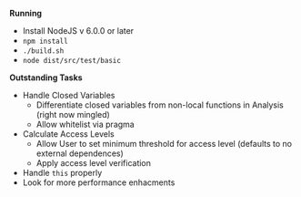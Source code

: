 **Running**

* Install NodeJS v 6.0.0 or later
* `npm install`
* `./build.sh`
* `node dist/src/test/basic`

**Outstanding Tasks**

* Handle Closed Variables
    * Differentiate closed variables from non-local functions in Analysis (right now mingled)
    * Allow whitelist via pragma
* Calculate Access Levels
    * Allow User to set minimum threshold for access level (defaults to no external dependences)
    * Apply access level verification
* Handle `this` properly
* Look for more performance enhacments